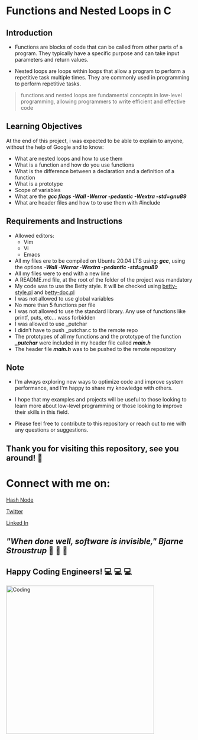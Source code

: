 # **Functions and Nested Loops in C**
## **Introduction**


* Functions  are blocks of code that can be called from other parts of a program. They typically have a specific purpose and can take input parameters and return values.

* Nested loops are loops within loops that allow a program to perform a repetitive task multiple times. They are commonly used in programming to perform repetitive tasks.

> functions and nested loops are fundamental concepts in low-level programming, allowing programmers to write efficient and effective code

## **Learning Objectives**
At the end of this project, i was expected to be able to explain to anyone, without the help of Google and to know:

* What are nested loops and how to use them
* What is a function and how do you use functions
* What is the difference between a declaration and a definition of a function
* What is a prototype
* Scope of variables
* What are the ***gcc flags -Wall -Werror -pedantic -Wextra -std=gnu89***
* What are header files and how to to use them with #include

## **Requirements and Instructions**

* Allowed editors: 
  * Vim
  * Vi
  * Emacs
* All my  files ere to  be compiled on Ubuntu 20.04 LTS using: ***gcc***, using the options ***-Wall -Werror -Wextra -pedantic -std=gnu89***
* All my files were to end with a new line
* A README.md file, at the root of the folder of the project was mandatory
* My code was to use the Betty style. It will be checked using [betty-style.pl](https://github.com/holbertonschool/Betty/blob/master/betty-style.pl) and b[etty-doc.pl](https://github.com/holbertonschool/Betty/blob/master/betty-doc.pl)
* I was  not allowed to use global variables
* No more than 5 functions per file
* I was not allowed to use the standard library. Any use of functions like printf, puts, etc… wass forbidden
* I was allowed to use _putchar
* I didn’t have to push _putchar.c to the remote repo
* The prototypes of all my functions and the prototype of the function ***_putchar*** were included in my header file called ***main.h***
* The header file ***main.h*** was to be pushed to the remote repository

## **Note**

* I'm always exploring new ways to optimize code and improve system performance, and I'm happy to share my knowledge with others.
* I hope that my examples and projects will be useful to those looking to learn more about low-level programming or those looking to improve their skills in this field.

* Please feel free to contribute to this repository or reach out to me with any questions or suggestions.

  
  
## **Thank you for visiting this repository, see you around!** :smiling_face_with_three_hearts:



# **Connect with me on:** 

[Hash Node](https://brianenosotieno.hashnode.dev)
                        
[Twitter](https://twitter.com/brian_tatling) 
                        
[Linked In](https://www.linkedin.com/in/brian-enos/)



## ***"When done well, software is invisible," Bjarne Stroustrup*** :muscle: :muscle: :muscle:
## **Happy Coding Engineers!** :computer: :computer: :computer:
<img align="left" alt="Coding" width="400" src= "https://camo.githubusercontent.com/e20822b4282c07ffd010cd05f855a6561d3b62358ca9e607e4901288dd748fcb/68747470733a2f2f63646e2e6472696262626c652e636f6d2f75736572732f323133313939332f73637265656e73686f74732f343934383733362f74686f75676874776f726b732d6769665f6472696262626c652e676966">
